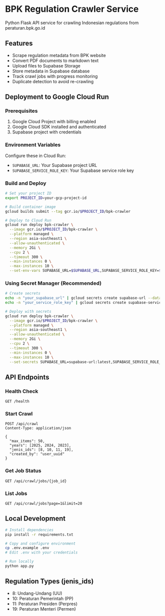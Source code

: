# BPK Regulation Crawler Service

Python Flask API service for crawling Indonesian regulations from peraturan.bpk.go.id

## Features

- Scrape regulation metadata from BPK website
- Convert PDF documents to markdown text
- Upload files to Supabase Storage
- Store metadata in Supabase database
- Track crawl jobs with progress monitoring
- Duplicate detection to avoid re-crawling

## Deployment to Google Cloud Run

### Prerequisites

1. Google Cloud Project with billing enabled
2. Google Cloud SDK installed and authenticated
3. Supabase project with credentials

### Environment Variables

Configure these in Cloud Run:

- `SUPABASE_URL`: Your Supabase project URL
- `SUPABASE_SERVICE_ROLE_KEY`: Your Supabase service role key

### Build and Deploy

```bash
# Set your project ID
export PROJECT_ID=your-gcp-project-id

# Build container image
gcloud builds submit --tag gcr.io/$PROJECT_ID/bpk-crawler

# Deploy to Cloud Run
gcloud run deploy bpk-crawler \
  --image gcr.io/$PROJECT_ID/bpk-crawler \
  --platform managed \
  --region asia-southeast1 \
  --allow-unauthenticated \
  --memory 2Gi \
  --cpu 2 \
  --timeout 300 \
  --min-instances 0 \
  --max-instances 10 \
  --set-env-vars SUPABASE_URL=$SUPABASE_URL,SUPABASE_SERVICE_ROLE_KEY=$SUPABASE_SERVICE_ROLE_KEY
```

### Using Secret Manager (Recommended)

```bash
# Create secrets
echo -n "your_supabase_url" | gcloud secrets create supabase-url --data-file=-
echo -n "your_service_role_key" | gcloud secrets create supabase-service-key --data-file=-

# Deploy with secrets
gcloud run deploy bpk-crawler \
  --image gcr.io/$PROJECT_ID/bpk-crawler \
  --platform managed \
  --region asia-southeast1 \
  --allow-unauthenticated \
  --memory 2Gi \
  --cpu 2 \
  --timeout 300 \
  --min-instances 0 \
  --max-instances 10 \
  --set-secrets SUPABASE_URL=supabase-url:latest,SUPABASE_SERVICE_ROLE_KEY=supabase-service-key:latest
```

## API Endpoints

### Health Check
```
GET /health
```

### Start Crawl
```
POST /api/crawl
Content-Type: application/json

{
  "max_items": 50,
  "years": [2025, 2024, 2023],
  "jenis_ids": [8, 10, 11, 19],
  "created_by": "user_uuid"
}
```

### Get Job Status
```
GET /api/crawl/jobs/{job_id}
```

### List Jobs
```
GET /api/crawl/jobs?page=1&limit=20
```

## Local Development

```bash
# Install dependencies
pip install -r requirements.txt

# Copy and configure environment
cp .env.example .env
# Edit .env with your credentials

# Run locally
python app.py
```

## Regulation Types (jenis_ids)

- 8: Undang-Undang (UU)
- 10: Peraturan Pemerintah (PP)
- 11: Peraturan Presiden (Perpres)
- 19: Peraturan Menteri (Permen)
